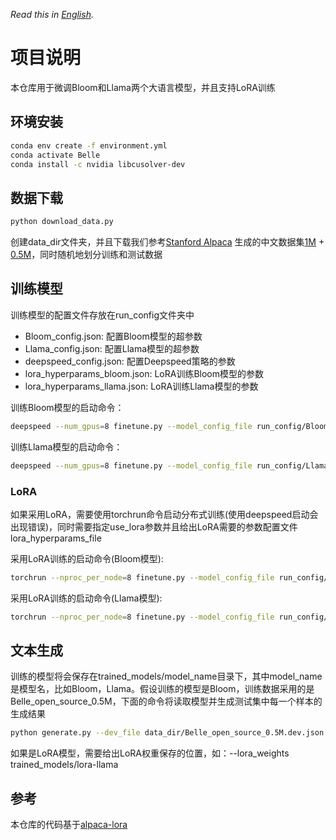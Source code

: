 *Read this in [English](README_en.md).*

# 项目说明

本仓库用于微调Bloom和Llama两个大语言模型，并且支持LoRA训练

## 环境安装

```bash
conda env create -f environment.yml
conda activate Belle
conda install -c nvidia libcusolver-dev
```

## 数据下载

```bash
python download_data.py
```

创建data_dir文件夹，并且下载我们参考[Stanford Alpaca](https://github.com/tatsu-lab/stanford_alpaca) 生成的中文数据集[1M](https://huggingface.co/datasets/BelleGroup/train_1M_CN) + [0.5M](https://huggingface.co/datasets/BelleGroup/train_0.5M_CN)，同时随机地划分训练和测试数据

## 训练模型

训练模型的配置文件存放在run_config文件夹中

- Bloom_config.json: 配置Bloom模型的超参数
- Llama_config.json: 配置Llama模型的超参数
- deepspeed_config.json: 配置Deepspeed策略的参数
- lora_hyperparams_bloom.json: LoRA训练Bloom模型的参数
- lora_hyperparams_llama.json: LoRA训练Llama模型的参数


训练Bloom模型的启动命令：

```bash
deepspeed --num_gpus=8 finetune.py --model_config_file run_config/Bloom_config.json  --deepspeed run_config/deepspeed_config.json 
```

训练Llama模型的启动命令：

```bash
deepspeed --num_gpus=8 finetune.py --model_config_file run_config/Llama_config.json  --deepspeed run_config/deepspeed_config.json 
```

### LoRA

如果采用LoRA，需要使用torchrun命令启动分布式训练(使用deepspeed启动会出现错误)，同时需要指定use_lora参数并且给出LoRA需要的参数配置文件lora_hyperparams_file

采用LoRA训练的启动命令(Bloom模型):

```bash
torchrun --nproc_per_node=8 finetune.py --model_config_file run_config/Bloom_config.json --lora_hyperparams_file run_config/lora_hyperparams_bloom.json  --use_lora
```

采用LoRA训练的启动命令(Llama模型):

```bash
torchrun --nproc_per_node=8 finetune.py --model_config_file run_config/Llama_config.json --lora_hyperparams_file run_config/lora_hyperparams_llama.json  --use_lora
```

## 文本生成

训练的模型将会保存在trained_models/model_name目录下，其中model_name是模型名，比如Bloom，Llama。假设训练的模型是Bloom，训练数据采用的是Belle_open_source_0.5M，下面的命令将读取模型并生成测试集中每一个样本的生成结果

```bash
python generate.py --dev_file data_dir/Belle_open_source_0.5M.dev.json --model_name_or_path trained_models/bloom/
```

如果是LoRA模型，需要给出LoRA权重保存的位置，如：--lora_weights trained_models/lora-llama

## 参考

本仓库的代码基于[alpaca-lora](https://github.com/tloen/alpaca-lora)
